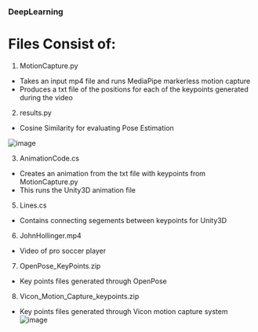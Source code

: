 ### DeepLearning
# Files Consist of:
1. MotionCapture.py
* Takes an input mp4 file and runs MediaPipe markerless motion capture
* Produces a txt file of the positions for each of the keypoints generated during the video
2. results.py
* Cosine Similarity for evaluating Pose Estimation 

![image](https://user-images.githubusercontent.com/66143861/165653462-f2e6673a-b97c-4363-8b56-ee927d44affc.png)

3. AnimationCode.cs
* Creates an animation from the txt file with keypoints from MotionCapture.py
* This runs the Unity3D animation file
5. Lines.cs
* Contains connecting segements between keypoints for Unity3D

6. JohnHollinger.mp4
* Video of pro soccer player

7. OpenPose_KeyPoints.zip
* Key points files generated through OpenPose

8. Vicon_Motion_Capture_keypoints.zip
* Key points files generated through Vicon motion capture system
![image](https://user-images.githubusercontent.com/66143861/165653392-44cc76b2-1f12-4916-8fb7-3c95726620ca.png)

